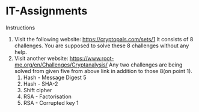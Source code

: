# IT-Assignments

Instructions

1. Visit the following website: https://cryptopals.com/sets/1
   It consists of 8 challenges. You are supposed to solve these 8 challenges without any help.
2. Visit another website: https://www.root-me.org/en/Challenges/Cryptanalysis/
   Any two challenges are being solved from given five from above link in addition to those 8(on point 1).
    1. Hash - Message Digest 5
    2. Hash - SHA-2
    3. Shift cipher
    4. RSA - Factorisation
    5. RSA - Corrupted key 1
